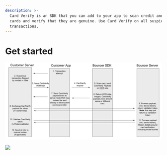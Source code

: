 ```yaml
---
description: >-
  Card Verify is an SDK that you can add to your app to scan credit and debit
  cards and verify that they are genuine. Use Card Verify on all suspicious
  transactions.
---
```


# Get started



![High level overview of a typical challenge flow](../.gitbook/assets/screen-shot-2020-06-25-at-2.19.10-pm.png)

![](../.gitbook/assets/card_verify.gif)

